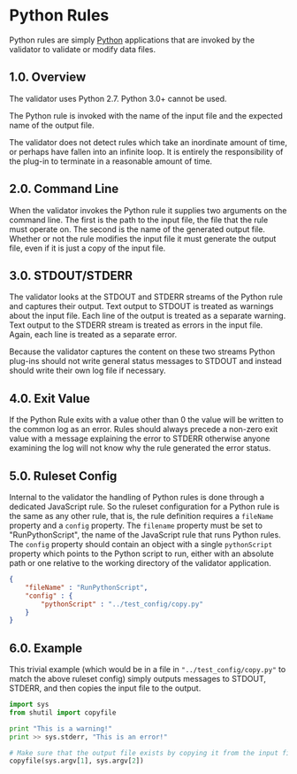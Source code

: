 # Python Rules

Python rules are simply [Python](https://www.python.org) applications that are invoked by the validator
 to validate or modify data files. 

## 1.0. Overview

The validator uses Python 2.7. Python 3.0+ cannot be used.

The Python rule is invoked with the name of the input file and the expected name of the output file.

The validator does not detect rules which take an inordinate amount of time, or perhaps have fallen
into an infinite loop. It is entirely the responsibility of the plug-in to terminate in a reasonable
amount of time.

## 2.0. Command Line

When the validator invokes the Python rule it supplies two arguments on the command line. The first is
the path to the input file, the file that the rule must operate on. The second is the name of the generated
output file.
Whether or not the rule modifies the input file it must generate the output file, even if it is just a copy
of the input file.

## 3.0. STDOUT/STDERR

The validator looks at the STDOUT and STDERR streams of the Python rule and captures their output. Text output to
STDOUT is treated as warnings about the input file. Each line of the output is treated as a separate warning. Text
output to the STDERR stream is treated as errors in the input file. Again, each line is treated as a separate error.

Because the validator captures the content on these two streams Python plug-ins should not write general status
messages to STDOUT and instead should write their own log file if necessary.

## 4.0. Exit Value

If the Python Rule exits with a value other than 0 the value will be written to the common log as an error.
Rules should always precede a non-zero exit value with a message explaining the error to STDERR otherwise
anyone examining the log will not know why the rule generated the error status.

## 5.0. Ruleset Config

Internal to the validator the handling of Python rules is done through a dedicated JavaScript rule.
So the ruleset configuration for a Python rule is the same as any other rule, that is, the rule definition
 requires a `fileName` property and a `config` property. The `filename` property must be set to "RunPythonScript",
 the name of the JavaScript rule that runs Python rules. The `config` property should contain an object
 with a single `pythonScript` property which points to the Python script to run, either with an absolute
 path or one relative to the working directory of the validator application.
 
```json
{
    "fileName" : "RunPythonScript",
    "config" : {
        "pythonScript" : "../test_config/copy.py"
    }
}
```

## 6.0. Example

This trivial example (which would be in a file in `"../test_config/copy.py"` to match the above ruleset
config) simply outputs messages to STDOUT, STDERR, and then copies the input file to the output.

```python
import sys
from shutil import copyfile

print "This is a warning!"
print >> sys.stderr, "This is an error!"

# Make sure that the output file exists by copying it from the input file.
copyfile(sys.argv[1], sys.argv[2])
```